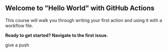 ## Welcome to "Hello World" with GitHub Actions

This course will walk you through writing your first action and using it with a workflow file. 

**Ready to get started? Navigate to the first issue.**

give a push
